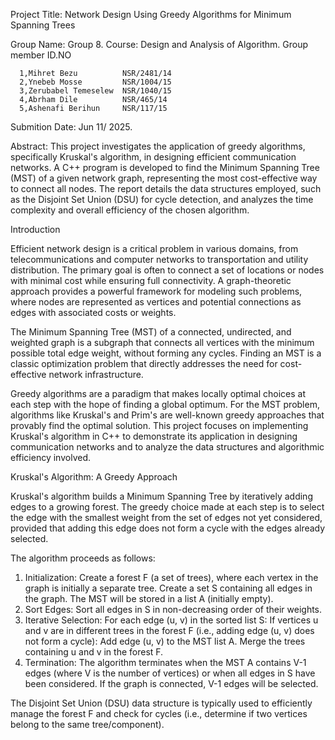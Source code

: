 Project Title: Network Design Using Greedy Algorithms for Minimum Spanning Trees

Group Name: Group 8.
Course: Design and Analysis of Algorithm.
      Group member            ID.NO
      
      1,Mihret Bezu          NSR/2481/14
      2,Ynebeb Mosse         NSR/1004/15
      3,Zerubabel Temeselew  NSR/1040/15
      4,Abrham Dile          NSR/465/14
      5,Ashenafi Berihun     NSR/117/15
      
Submition Date: Jun 11/ 2025.

Abstract:
This project investigates the application of greedy algorithms, specifically Kruskal's algorithm, in designing efficient communication networks. 
A C++ program is developed to find the Minimum Spanning Tree (MST) of a given network graph, representing the most cost-effective way to connect 
all nodes. The report details the data structures employed, such as the Disjoint Set Union (DSU) for cycle detection, and analyzes the time 
complexity and overall efficiency of the chosen algorithm.

Introduction

Efficient network design is a critical problem in various domains, from telecommunications and computer networks to transportation 
and utility distribution. The primary goal is often to connect a set of locations or nodes with minimal cost while ensuring full connectivity. 
A graph-theoretic approach provides a powerful framework for modeling such problems, where nodes are represented as vertices and potential 
connections as edges with associated costs or weights.

The Minimum Spanning Tree (MST) of a connected, undirected, and weighted graph is a subgraph that connects all vertices with the minimum 
possible total edge weight, without forming any cycles. Finding an MST is a classic optimization problem that directly addresses the need 
for cost-effective network infrastructure.

Greedy algorithms are a paradigm that makes locally optimal choices at each step with the hope of finding a global optimum. For the MST problem, 
algorithms like Kruskal's and Prim's are well-known greedy approaches that provably find the optimal solution. This project focuses on implementing 
Kruskal's algorithm in C++ to demonstrate its application in designing communication networks and to analyze the data structures and algorithmic 
efficiency involved.

Kruskal's Algorithm: A Greedy Approach

Kruskal's algorithm builds a Minimum Spanning Tree by iteratively adding edges to a growing forest. 
The greedy choice made at each step is to select the edge with the smallest weight from the set of edges not yet considered, 
provided that adding this edge does not form a cycle with the edges already selected.

The algorithm proceeds as follows:
1.  Initialization:
    Create a forest F (a set of trees), where each vertex in the graph is initially a separate tree.
    Create a set S containing all edges in the graph.
    The MST will be stored in a list A (initially empty).
2.  Sort Edges: Sort all edges in S in non-decreasing order of their weights.
3.  Iterative Selection:
    For each edge (u, v) in the sorted list S:
        If vertices u and v are in different trees in the forest F (i.e., adding edge (u, v) does not form a cycle):
            Add edge (u, v) to the MST list A.
            Merge the trees containing u and v in the forest F.
4.  Termination: The algorithm terminates when the MST A contains V-1 edges (where V is the number of vertices) or when 
all edges in S have been considered. If the graph is connected, V-1 edges will be selected.

The Disjoint Set Union (DSU) data structure is typically used to efficiently manage the forest F and check for cycles 
(i.e., determine if two vertices belong to the same tree/component).
